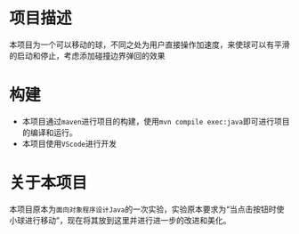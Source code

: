 # 项目描述

本项目为一个可以移动的球，不同之处为用户直接操作加速度，来使球可以有平滑的启动和停止，考虑添加碰撞边界弹回的效果

#  构建

* 本项目通过`maven`进行项目的构建，使用`mvn compile exec:java`即可进行项目的编译和运行。
* 本项目使用`VScode`进行开发

# 关于本项目

本项目原本为`面向对象程序设计Java`的一次实验，实验原本要求为“当点击按钮时使小球进行移动”，现在将其放到这里并进行进一步的改进和美化。